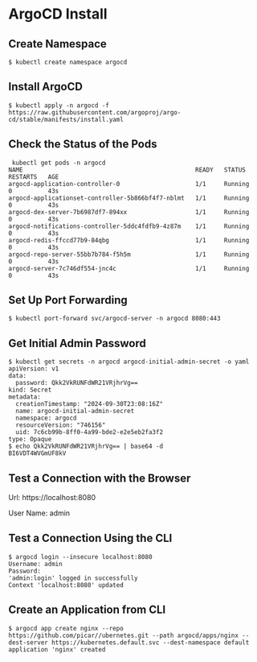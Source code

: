 # ArgoCD Install

## Create Namespace

```
$ kubectl create namespace argocd
```

## Install ArgoCD

```
$ kubectl apply -n argocd -f https://raw.githubusercontent.com/argoproj/argo-cd/stable/manifests/install.yaml
```
## Check the Status of the Pods
```
 kubectl get pods -n argocd
NAME                                                READY   STATUS    RESTARTS   AGE
argocd-application-controller-0                     1/1     Running   0          43s
argocd-applicationset-controller-5b866bf4f7-nblmt   1/1     Running   0          43s
argocd-dex-server-7b6987df7-894xx                   1/1     Running   0          43s
argocd-notifications-controller-5ddc4fdfb9-4z87m    1/1     Running   0          43s
argocd-redis-ffccd77b9-84qbg                        1/1     Running   0          43s
argocd-repo-server-55bb7b784-f5h5m                  1/1     Running   0          43s
argocd-server-7c746df554-jnc4c                      1/1     Running   0          43s
```
## Set Up Port Forwarding
```
$ kubectl port-forward svc/argocd-server -n argocd 8080:443
```
## Get Initial Admin Password
```
$ kubectl get secrets -n argocd argocd-initial-admin-secret -o yaml
apiVersion: v1
data:
  password: Qkk2VkRUNFdWR21VRjhrVg==
kind: Secret
metadata:
  creationTimestamp: "2024-09-30T23:08:16Z"
  name: argocd-initial-admin-secret
  namespace: argocd
  resourceVersion: "746156"
  uid: 7c6cb99b-8ff0-4a99-bde2-e2e5eb2fa3f2
type: Opaque
$ echo Qkk2VkRUNFdWR21VRjhrVg== | base64 -d
BI6VDT4WVGmUF8kV
```
## Test a Connection with the Browser
Url: https://localhost:8080

User Name: admin
## Test a Connection Using the CLI
```
$ argocd login --insecure localhost:8080
Username: admin
Password: 
'admin:login' logged in successfully
Context 'localhost:8080' updated
```
## Create an Application from CLI
```
$ argocd app create nginx --repo https://github.com/picar//ubernetes.git --path argocd/apps/nginx --dest-server https://kubernetes.default.svc --dest-namespace default
application 'nginx' created
```
